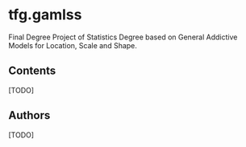 # tfg.gamlss
Final Degree Project of Statistics Degree based on General Addictive Models for Location, Scale and Shape.

## Contents
[TODO]

## Authors
[TODO]
